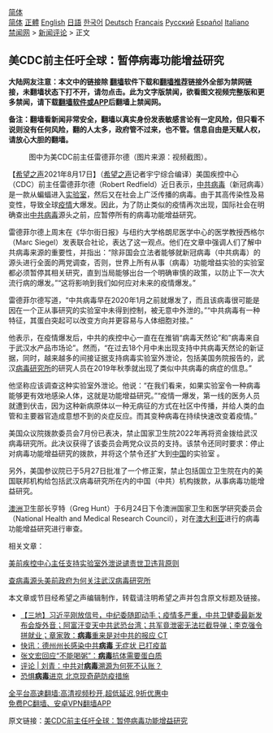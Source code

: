  <!-- 面包屑导航 --> <div class="breadcrumb"><!-- GTranslate: https://gtranslate.io/ -->  <div class="switcher notranslate">  <div class="selected">  <a href="#" onclick="return false;"> 简体</a>  </div>  <div class="option">  <a href="https://www.bannedbook.org" onclick="doGTranslate('zh-CN|zh-CN');jQuery('div.switcher div.selected a').html(jQuery(this).html());return false;" title="简体中文" class="nturl selected"> 简体</a>  <a href="https://www.bannedbook.org/zh-tw/" onclick="doGTranslate('zh-CN|zh-TW');jQuery('div.switcher div.selected a').html(jQuery(this).html());return false;" title="繁體中文" class="nturl"> 正體</a>  <a href="https://www.bannedbook.org/en/" onclick="doGTranslate('zh-CN|en');jQuery('div.switcher div.selected a').html(jQuery(this).html());return false;" title="English" class="nturl"> English</a>  <a href="https://www.bannedbook.org/ja/" onclick="doGTranslate('zh-CN|ja');jQuery('div.switcher div.selected a').html(jQuery(this).html());return false;" title="日本語" class="nturl"> 日語</a>  <a href="https://www.bannedbook.org/ko/" onclick="doGTranslate('zh-CN|ko');jQuery('div.switcher div.selected a').html(jQuery(this).html());return false;" title="한국어" class="nturl"> 한국어</a>  <a href="https://www.bannedbook.org/de/" onclick="doGTranslate('zh-CN|de');jQuery('div.switcher div.selected a').html(jQuery(this).html());return false;" title="Deutsch" class="nturl"> Deutsch</a>  <a href="https://www.bannedbook.org/fr/" onclick="doGTranslate('zh-CN|fr');jQuery('div.switcher div.selected a').html(jQuery(this).html());return false;" title="Français" class="nturl"> Français</a>  <a href="https://www.bannedbook.org/ru/" onclick="doGTranslate('zh-CN|ru');jQuery('div.switcher div.selected a').html(jQuery(this).html());return false;" title="Русский" class="nturl"> Русский</a>  <a href="https://www.bannedbook.org/es/" onclick="doGTranslate('zh-CN|es');jQuery('div.switcher div.selected a').html(jQuery(this).html());return false;" title="Español" class="nturl"> Español</a>  <a href="https://www.bannedbook.org/it/" onclick="doGTranslate('zh-CN|it');jQuery('div.switcher div.selected a').html(jQuery(this).html());return false;" title="Italiano" class="nturl"> Italiano</a>  </div>  </div>      <div class='breadcrumb-sub'><!-- Breadcrumb NavXT 6.3.0 --> <a href="https://www.bannedbook.org/" class="home">禁闻网</a> &gt; <a href="https://www.bannedbook.org/bnews/comments/" class="category">新闻评论</a> &gt; 正文</div></div><h2>美CDC前主任吁全球：暂停病毒功能增益研究</h2> <p class="notice"><b>大陆网友注意：本文中的链接除 <a href="https://github.com/bannedbook/fanqiang" >翻墙</a>软件下载和<a href="https://github.com/killgcd/justmysocks/blob/master/README.md">翻墙推荐</a>链接外全部为禁网链接，未翻墙状态下打不开，请勿点击。此为文字版禁闻，欲看图文视频完整版和更多禁闻，请下载<a href="https://github.com/bannedbook/fanqiang">翻墙软件或APP</a>后翻墙上禁闻网。</p><p>备注：翻墙看新闻非常安全，翻墙以真实身份发表敏感言论有一定风险，但只看不说则没有任何风险，翻的人太多，政府管不过来，也不管。信息自由是天赋人权，请放心大胆的翻墙。</b></p>  <div class="entry"> <figure> <p><figcaption>图中为美CDC前主任雷德菲尔德（图片来源：视频截图）。</figcaption></figure> <p>【<span class='wp_keywordlink_affiliate'><a href="https://www.soundofhope.org" title="希望之声" target="_blank">希望之声</a></span>2021年8月17日】（<a href="https://www.bannedbook.org/bnews/tag/%e5%b8%8c%e6%9c%9b%e4%b9%8b%e5%a3%b0/" class="st_tag internal_tag" rel="tag" title="标签 希望之声 下的日志">希望之声</a>记者宇宁综合编译）美国疾控中心（CDC）前主任雷德菲尔德（Robert Redfield）近日表示，<a href="https://www.bannedbook.org/bnews/tag/%e4%b8%ad%e5%85%b1/" class="st_tag internal_tag" rel="tag" title="标签 中共 下的日志">中共</a><a href="https://www.bannedbook.org/bnews/tag/%e7%97%85%e6%af%92/" class="st_tag internal_tag" rel="tag" title="标签 病毒 下的日志">病毒</a>（新冠病毒）是一款从蝙蝠进入<a href="https://www.bannedbook.org/bnews/tag/%E5%AE%9E%E9%AA%8C%E5%AE%A4/" class="st_tag internal_tag" rel="tag" title="标签 实验室 下的日志">实验室</a>，然后又在社会上广泛传播的病毒。由于其高传染性及易变性，导致全球<a href="https://www.bannedbook.org/bnews/tag/%E7%96%AB%E6%83%85/" class="st_tag internal_tag" rel="tag" title="标签 疫情 下的日志">疫情</a>大爆发。因此，为了防止类似的疫情再次出现，国际社会在明确查出<a href="https://www.bannedbook.org/bnews/tag/%e4%b8%ad%e5%85%b1%e7%97%85%e6%af%92/" class="st_tag internal_tag" rel="tag" title="标签 中共病毒 下的日志">中共病毒</a>源头之前，应暂停所有的病毒功能增益研究。</p> <p>雷德菲尔德上周末在《华尔街日报》与纽约大学格朗尼医学中心的医学教授西格尔（Marc Siegel）发表联合社论，表达了这一观点。他们在文章中强调人们了解中共病毒来源的重要性，并指出：“除非国会立法者能够就新冠病毒（中共病毒）的源头进行全面的两党调查，否则，世界上所有从事（病毒）功能增益实验的实验室都必须暂停其相关研究，直到当局能够出台一个明确审慎的政策，以防止下一次大流行病的爆发。”“这将影响到我们如何应对未来的疫情爆发。”</p> <p>雷德菲尔德写道，“中共病毒早在2020年1月之前就爆发了，而且该病毒很可能是因在一个正从事研究的实验室中未得到控制，被无意中外泄的。”“中共病毒有一种特征，其蛋白突起可以改变方向并更容易与人体细胞对接。”</p>  <p>他表示，在疫情爆发后，中共的疾控中心一直在在推销“病毒天然论”和”病毒来自于武汉水产品市场论”。然而，“在过去18个月中未出现支持中共病毒天然论的新证据，同时，越来越多的间接证据支持病毒实验室外泄论，包括美国务院报告的，武汉<a href="https://www.bannedbook.org/bnews/tag/%E7%97%85%E6%AF%92%E7%A0%94%E7%A9%B6%E6%89%80/" class="st_tag internal_tag" rel="tag" title="标签 病毒研究所 下的日志">病毒研究所</a>的研究人员在2019年秋季就出现了类似中共病毒的病症的信息。”</p> <p>他坚称应该调查这种实验室外泄论。他说：“在我们看来，如果实验室令一种病毒能够更有效地感染人体，这就是功能增益研究。”“疫情一爆发，第一线的医务人员就遭到伏击，因为这种新病原体以一种无病征的方式在社区中传播，并给人类的血管和主要器官造成意想不到的炎症反应。而其变种病毒在持续快速改变着疫情。”</p> <p>美国众议院拨款委员会7月份已表决，禁止国家卫生院2022年再将资金拨给武汉病毒研究所。此决议获得了该委员会两党众议员的支持。该禁令还同时要求：停止对病毒功能增益研究的拨款，并将这个禁令还扩大到<span class='wp_keywordlink_affiliate'><a href="https://www.bannedbook.org/" title="中国" target="_blank">中国</a></span>的实验室 。</p>  <p>另外，美国参议院已于5月27日批准了一个修正案，禁止包括国立卫生院在内的美国联邦机构给包括武汉病毒研究所在内的中国（中共）机构拨款，从事病毒功能增益研究。</p> <p><a href="https://www.bannedbook.org/bnews/tag/%e6%be%b3%e6%b4%b2/" class="st_tag internal_tag" rel="tag" title="标签 澳洲 下的日志">澳洲</a>卫生部长亨特（Greg Hunt）于6月24日下令澳洲国家卫生和医学研究委员会（National Health and Medical Research Council），对在<a href="https://www.bannedbook.org/bnews/tag/%e6%be%b3%e5%a4%a7%e5%88%a9%e4%ba%9a/" class="st_tag internal_tag" rel="tag" title="标签 澳大利亚 下的日志">澳大利亚</a>进行的病毒功能增益研究进行审查。</p> <p>相关文章：</p>  <p><a data-ved="2ahUKEwjFw5Cig7nyAhXEdn0KHRsRDQkQFnoECAIQAQ" href="https://www.soundofhope.org/post/516098?lang=b5" ping="/url?sa=t&amp;source=web&amp;rct=j&amp;url=https://www.soundofhope.org/post/516098%3Flang%3Db5&amp;ved=2ahUKEwjFw5Cig7nyAhXEdn0KHRsRDQkQFnoECAIQAQ">美前疾控中心主任支持实验室外泄说谴责世卫违背原则</a></p> <p><a data-ved="2ahUKEwiDus3PnLnyAhWFzzgGHSAkDQ8QFnoECAoQAQ" href="https://www.soundofhope.org/post/512750" ping="/url?sa=t&amp;source=web&amp;rct=j&amp;url=https://www.soundofhope.org/post/512750&amp;ved=2ahUKEwiDus3PnLnyAhWFzzgGHSAkDQ8QFnoECAoQAQ">查病毒源头美前政府为何关注武汉病毒研究所</a></p> <p>本文章或节目经希望之声编辑制作，转载请注明希望之声并包含原文标题及链接。 </p>  <ul class='op-related-articles' title='相关阅读'> <li><a href='https://www.bannedbook.org/bnews/bannedvideo/20210818/1608205.html' target='_blank'>【三地】习近平刚放信号，中纪委随即动手；疫情多严重，中共卫健委最新发布会旋外音；阿富汗变天中共武恐台湾；共军竟泄密无法拦截导弹；李克强令拼就业；章家敦：<b>病毒</b>重来是对中共的报应 CT</a></li> <li><a href='https://www.bannedbook.org/bnews/comments/20210818/1608189.html' target='_blank'>快讯：德州州长感染中共<b>病毒</b> 无症状 已打疫苗</a></li> <li><a href='https://www.bannedbook.org/bnews/bannedvideo/20210817/1608029.html' target='_blank'>张文宏回应“不能喝粥”：<b>病毒</b>抗体需要蛋白质</a></li> <li><a href='https://www.bannedbook.org/bnews/ssgc/20210817/1608024.html' target='_blank'>评论 | 刘青：中共对<b>病毒</b>溯源为何死不认账？</a></li> <li><a href='https://www.bannedbook.org/bnews/taiwannews/20210817/1607692.html' target='_blank'>恐惧<b>病毒</b>进京 北京现奇葩防疫措施</a></li> </ul> <p class="texttj"> <a href="https://github.com/bannedbook/fanqiang/wiki/V2ray%E6%9C%BA%E5%9C%BA" target="_blank">全平台高速翻墙:高清视频秒开,超低延迟,9折优惠中</a><br/> <a href="https://github.com/bannedbook/fanqiang/wiki/%E7%A6%81%E9%97%BB%E7%BD%91%E5%AE%89%E5%8D%93%E7%BF%BB%E5%A2%99%E6%96%B0%E9%97%BBAPP" target="_blank">免费PC翻墙、安卓VPN翻墙APP</a></p><p>原文链接：<a class="src_link"  href="https://www.soundofhope.org/post/536327" target="_blank">美CDC前主任吁全球：暂停病毒功能增益研究</a></p><a name='sharetosocial'></a>  <div style="margin-bottom:5px;padding-bottom:5px;clear:both"> <div id="archive-pix-1" class="banner-ads"> <!-- AuctionX Display platform tag START --> <div id="26318x728x90x621x_ADSLOT2" clicktrack="%%CLICK_URL_ESC%%"></div> <!-- AuctionX Display platform tag END --> </div> <div id="archive-pix-2" class="banner-ads"> <!-- AuctionX Display platform tag START --> <div id="26315x300x250x621x_ADSLOT2" clicktrack="%%CLICK_URL_ESC%%"></div> <!-- AuctionX Display platform tag END --> </div> </div>  <div id="archive-pix-1" class="banner-ads"> <!-- AuctionX Display platform tag START --> <div id="26318x728x90x621x_ADSLOT3" clicktrack="%%CLICK_URL_ESC%%"></div> <!-- AuctionX Display platform tag END --> </div> </div><!--END ENTRY--> 